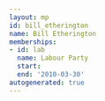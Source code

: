 ```yaml
---
layout: mp
id: bill_etherington
name: Bill Etherington
memberships:
- id: lab
  name: Labour Party
  start: 
  end: '2010-03-30'
autogenerated: true
---
```

